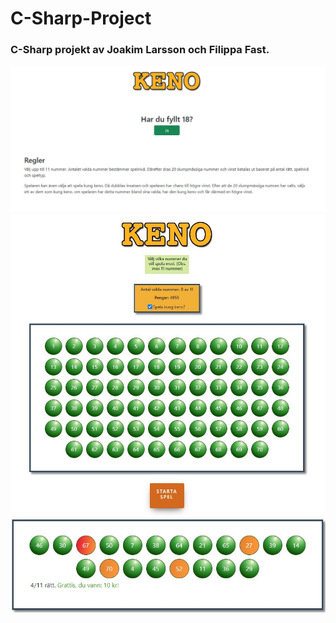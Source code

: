 # C-Sharp-Project
### C-Sharp projekt av Joakim Larsson och Filippa Fast.
<img src="./img/index.JPG"/>
<img src="./img/kenospel.JPG"/>
<img src="./img/resultat.JPG"/>
